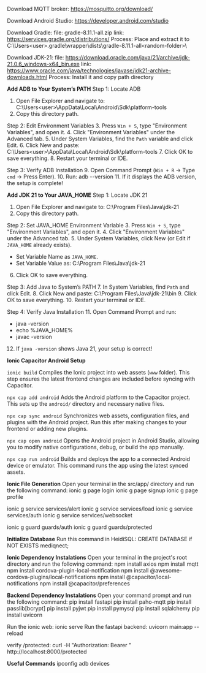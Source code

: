 Download MQTT broker:
https://mosquitto.org/download/

Download Android Studio:
https://developer.android.com/studio

Download Gradle:
file:  gradle-8.11.1-all.zip
link: https://services.gradle.org/distributions/
Process: Place and extract it to C:\Users\<user>\.gradle\wrapper\dists\gradle-8.11.1-all\<random-folder>\

Download JDK-21:
file: https://download.oracle.com/java/21/archive/jdk-21.0.6_windows-x64_bin.exe
link: https://www.oracle.com/java/technologies/javase/jdk21-archive-downloads.html
Process: Install it and copy path directory

**Add ADB to Your System’s PATH**
Step 1: Locate ADB
1. Open File Explorer and navigate to: C:\Users\<user>\AppData\Local\Android\Sdk\platform-tools
2. Copy this directory path.

Step 2: Edit Environment Variables
3. Press `Win + S`, type "Environment Variables", and open it.
4. Click "Environment Variables" under the Advanced tab.
5. Under System Variables, find the `Path` variable and click Edit.
6. Click New and paste: C:\Users\<user>\AppData\Local\Android\Sdk\platform-tools
7. Click OK to save everything.
8. Restart your terminal or IDE.

Step 3: Verify ADB Installation
9. Open Command Prompt (`Win + R` → Type `cmd` → Press Enter).
10. Run: adb --version
11. If it displays the ADB version, the setup is complete!

**Add JDK 21 to Your JAVA_HOME**
Step 1: Locate JDK 21
1. Open File Explorer and navigate to: C:\Program Files\Java\jdk-21
2. Copy this directory path.

Step 2: Set JAVA_HOME Environment Variable
3. Press `Win + S`, type "Environment Variables", and open it.
4. Click "Environment Variables" under the Advanced tab.
5. Under System Variables, click New (or Edit if `JAVA_HOME` already exists).
   - Set Variable Name as `JAVA_HOME`.
   - Set Variable Value as: C:\Program Files\Java\jdk-21
6. Click OK to save everything.

Step 3: Add Java to System’s PATH
7. In System Variables, find `Path` and click Edit.
8. Click New and paste: C:\Program Files\Java\jdk-21\bin
9. Click OK to save everything.
10. Restart your terminal or IDE.

Step 4: Verify Java Installation
11. Open Command Prompt and run:
   - java -version
   - echo %JAVA_HOME%
   - javac -version
12. If `java -version` shows Java 21, your setup is correct!

**Ionic Capacitor Android Setup**

`ionic build`
Compiles the Ionic project into web assets (`www` folder). This step ensures the latest frontend changes are included before syncing with Capacitor.

`npx cap add android`
Adds the Android platform to the Capacitor project. This sets up the `android/` directory and necessary native files.

`npx cap sync android`
Synchronizes web assets, configuration files, and plugins with the Android project. Run this after making changes to your frontend or adding new plugins.

`npx cap open android`
Opens the Android project in Android Studio, allowing you to modify native configurations, debug, or build the app manually.

`npx cap run android`
Builds and deploys the app to a connected Android device or emulator. This command runs the app using the latest synced assets.

**Ionic File Generation**
Open your terminal in the src/app/ directory and run the following command:
ionic g page login
ionic g page signup
ionic g page profile

ionic g service services/alert
ionic g service services/load
ionic g service services/auth
ionic g service services/websocket

ionic g guard guards/auth
ionic g guard guards/protected

**Initialize Database**
Run this command in HeidiSQL: CREATE DATABASE if NOT EXISTS mediqnect;

**Ionic Dependency Instalations**
Open your terminal in the project's root directory and run the following command:
npm install axios
npm install mqtt
npm install cordova-plugin-local-notification
npm install @awesome-cordova-plugins/local-notifications
npm install @capacitor/local-notifications
npm install @capacitor/preferences

**Backend Dependency Instalations**
Open your command prompt and run the following command:
pip install fastapi
pip install paho-mqtt
pip install passlib[bcrypt]
pip install pyjwt
pip install pymysql
pip install sqlalchemy
pip install uvicorn

Run the ionic web: ionic serve
Run the fastapi backend: uvicorn main:app --reload

verify /protected: curl -H "Authorization: Bearer <your-token>" http://localhost:8000/protected

**Useful Commands**
ipconfig
adb devices
